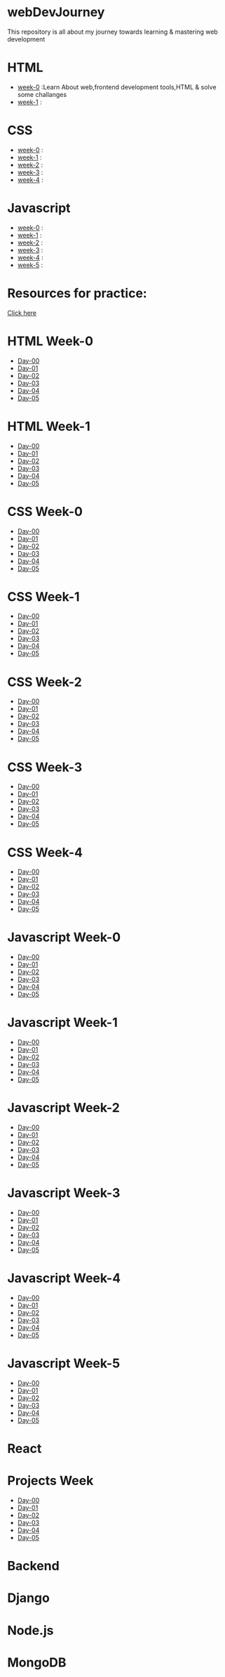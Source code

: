 # webDevJourney

This repository is all about my journey towards learning & mastering web development

# HTML
* [week-0](#html-week-0) :Learn About web,frontend development tools,HTML & solve some challanges
* [week-1](#html-week-1) :

# CSS
* [week-0](#css-week-0) :
* [week-1](#css-week-1) :
* [week-2](#css-week-2) :
* [week-3](#css-week-3) :
* [week-4](#css-week-4) :

# Javascript
* [week-0](#javascript-week-0) :
* [week-1](#javascript-week-1) :
* [week-2](#javascript-week-2) :
* [week-3](#javascript-week-3) :
* [week-4](#javascript-week-4) :
* [week-5](#javascript-week-5) :

# Resources for practice:
[Click here](https://dev.to/somanathgoudar/30dayschallenge-30-days-extreme-html-css-challenge-50k1)

# HTML Week-0

* [Day-00](/markdownfiles/week-0/day00.md)
* [Day-01](/markdownfiles/week-0/day01.md)
* [Day-02](/markdownfiles/week-0/day02.md)
* [Day-03](/markdownfiles/week-0/day03.md)
* [Day-04](/markdownfiles/week-0/day04.md)
* [Day-05](/markdownfiles/week-0/day05.md)

# HTML Week-1

* [Day-00](/markdownfiles/week-1/day00.md)
* [Day-01](/markdownfiles/week-1/day0.md)
* [Day-02](/markdownfiles/week-1/day02.md)
* [Day-03](/markdownfiles/week-1/day03.md)
* [Day-04](/markdownfiles/week-1/day04.md)
* [Day-05](/markdownfiles/week-1/day05.md)


# CSS Week-0

* [Day-00](/markdownfiles/week-2/day00.md)
* [Day-01](/markdownfiles/week-2/day01.md)
* [Day-02](/markdownfiles/week-2/day02.md)
* [Day-03](/markdownfiles/week-2/day03.md)
* [Day-04](/markdownfiles/week-2/day04.md)
* [Day-05](/markdownfiles/week-2/day05.md)

# CSS Week-1

* [Day-00]()
* [Day-01]()
* [Day-02]()
* [Day-03]()
* [Day-04]()
* [Day-05]()

# CSS Week-2

* [Day-00]()
* [Day-01]()
* [Day-02]()
* [Day-03]()
* [Day-04]()
* [Day-05]()

# CSS Week-3

* [Day-00]()
* [Day-01]()
* [Day-02]()
* [Day-03]()
* [Day-04]()
* [Day-05]()

# CSS Week-4

* [Day-00]()
* [Day-01]()
* [Day-02]()
* [Day-03]()
* [Day-04]()
* [Day-05]()

# Javascript Week-0

* [Day-00]()
* [Day-01]()
* [Day-02]()
* [Day-03]()
* [Day-04]()
* [Day-05]()

# Javascript Week-1

* [Day-00]()
* [Day-01]()
* [Day-02]()
* [Day-03]()
* [Day-04]()
* [Day-05]()

# Javascript Week-2

* [Day-00]()
* [Day-01]()
* [Day-02]()
* [Day-03]()
* [Day-04]()
* [Day-05]()

# Javascript Week-3

* [Day-00]()
* [Day-01]()
* [Day-02]()
* [Day-03]()
* [Day-04]()
* [Day-05]()

# Javascript Week-4

* [Day-00]()
* [Day-01]()
* [Day-02]()
* [Day-03]()
* [Day-04]()
* [Day-05]()

#  Javascript Week-5

* [Day-00]()
* [Day-01]()
* [Day-02]()
* [Day-03]()
* [Day-04]()
* [Day-05]()
# React

# Projects Week

* [Day-00]()
* [Day-01]()
* [Day-02]()
* [Day-03]()
* [Day-04]()
* [Day-05]()

# Backend

# Django

# Node.js

# MongoDB


